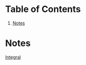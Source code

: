
# Table of Contents

1.  [Notes](#org9d5e083)



<a id="org9d5e083"></a>

# Notes

[Integral](20241221124116-integral.md)

